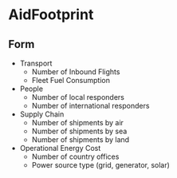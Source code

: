 # AidFootprint

## Form

- Transport
    - Number of Inbound Flights
    - Fleet Fuel Consumption
- People
    - Number of local responders
    - Number of international responders
- Supply Chain
    - Number of shipments by air
    - Number of shipments by sea
    - Number of shipments by land
- Operational Energy Cost
    - Number of country offices
    - Power source type (grid, generator, solar)
